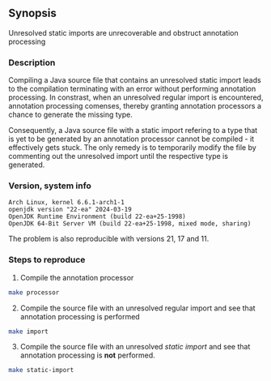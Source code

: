 ## Synopsis
Unresolved static imports are unrecoverable and obstruct annotation processing

### Description
Compiling a Java source file that contains an unresolved static import leads to the compilation terminating with an error without performing annotation processing. In constrast, when an unresolved regular import is encountered, annotation processing comenses, thereby granting annotation processors a chance to generate the missing type.

Consequently, a Java source file with a static import refering to a type that is yet to be generated by an annotation processor cannot be compiled - it effectively gets stuck. The only remedy is to temporarily modify the file by commenting out the unresolved import until the respective type is generated.

### Version, system info
```
Arch Linux, kernel 6.6.1-arch1-1
openjdk version "22-ea" 2024-03-19
OpenJDK Runtime Environment (build 22-ea+25-1998)
OpenJDK 64-Bit Server VM (build 22-ea+25-1998, mixed mode, sharing)
```

The problem is also reproducible with versions 21, 17 and 11.

### Steps to reproduce
1. Compile the annotation processor
```sh
make processor
```
2. Compile the source file with an unresolved regular import and see that annotation processing is performed
```sh
make import
```
3. Compile the source file with an unresolved *static import* and see that annotation processing is **not** performed.
```sh
make static-import
```
